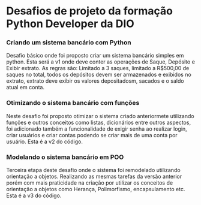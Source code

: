 # Desafios de projeto da formação Python Developer da DIO

### Criando um sistema bancário com Python

Desafio básico onde foi proposto criar um sistema bancário simples em python. Esta será a v1 onde deve conter as operações de Saque, Depósito e Exibir extrato. As regras são: Limitado a 3 saques, limitado a R$500,00 de saques no total, todos os depósitos devem ser armazenados e exibidos no extrato, extrato deve exibir os valores depositadosm, sacados e o saldo atual em conta.


### Otimizando o sistema bancário com funções

Neste desafio foi proposto otimizar o sistema criado anteriormete utilizando funções e outros conceitos como listas, dicionários entre outros aspectos, foi adicionado também a funcionalidade de exigir senha ao realizar login, criar usuários e criar contas podendo se criar mais de uma conta por usuário. Esta é a v2 do código.


### Modelando o sistema bancário em POO

Terceira etapa deste desafio onde o sistema foi remodelado utilizando orientação a objetos. Realizando as mesmas tarefas da versão anterior porém com mais praticidade na criação por utilizar os conceitos de orientação a objetos como Herança, Polimorfismo, encapsulamento etc. Esta é a v3 do código.
